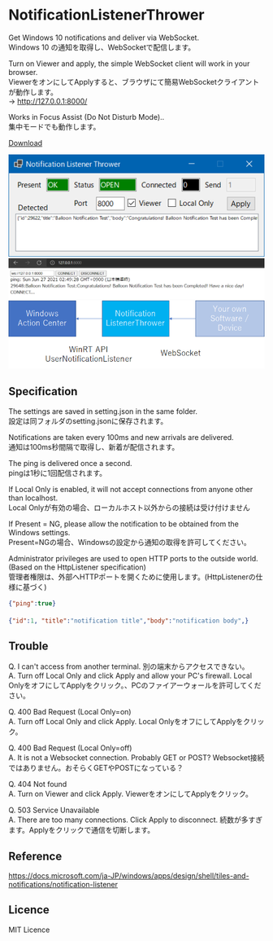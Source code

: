 # NotificationListenerThrower
Get Windows 10 notifications and deliver via WebSocket.  
Windows 10 の通知を取得し、WebSocketで配信します。  

Turn on Viewer and apply, the simple WebSocket client will work in your browser.  
ViewerをオンにしてApplyすると、ブラウザにて簡易WebSocketクライアントが動作します。  
→ http://127.0.0.1:8000/

Works in Focus Assist (Do Not Disturb Mode)..  
集中モードでも動作します。  

[Download](https://github.com/gpsnmeajp/NotificationListenerThrower/releases/)

![](img/img1.png)
![](img/img2.png)
![](img/img3.png)

## Specification
The settings are saved in setting.json in the same folder.  
設定は同フォルダのsetting.jsonに保存されます。

Notifications are taken every 100ms and new arrivals are delivered.  
通知は100ms秒間隔で取得し、新着が配信されます。  

The ping is delivered once a second.  
pingは1秒に1回配信されます。  

If Local Only is enabled, it will not accept connections from anyone other than localhost.  
Local Onlyが有効の場合、ローカルホスト以外からの接続は受け付けません  

If Present = NG, please allow the notification to be obtained from the Windows settings.  
Present=NGの場合、Windowsの設定から通知の取得を許可してください。  

Administrator privileges are used to open HTTP ports to the outside world. (Based on the HttpListener specification)  
管理者権限は、外部へHTTPポートを開くために使用します。(HttpListenerの仕様に基づく)  

```json
{"ping":true}

{"id":1, "title":"notification title","body":"notification body",}
```
## Trouble
Q. I can't access from another terminal. 別の端末からアクセスできない。  
A. Turn off Local Only and click Apply and allow your PC's firewall. Local OnlyをオフにしてApplyをクリック。、PCのファイアーウォールを許可してください。  

Q. 400 Bad Request (Local Only=on)  
A. Turn off Local Only and click Apply. Local OnlyをオフにしてApplyをクリック。  

Q. 400 Bad Request (Local Only=off)  
A. It is not a Websocket connection. Probably GET or POST? Websocket接続ではありません。おそらくGETやPOSTになっている？  

Q. 404 Not found  
A. Turn on Viewer and click Apply. ViewerをオンにしてApplyをクリック。  

Q. 503 Service Unavailable  
A. There are too many connections. Click Apply to disconnect. 続数が多すぎます。Applyをクリックで通信を切断します。  

## Reference
https://docs.microsoft.com/ja-JP/windows/apps/design/shell/tiles-and-notifications/notification-listener

## Licence
MIT Licence
